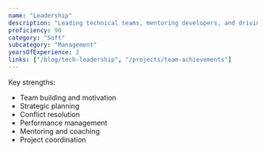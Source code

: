 ```yaml
---
name: "Leadership"
description: "Leading technical teams, mentoring developers, and driving project success through effective communication and management."
proficiency: 90
category: "Soft"
subcategory: "Management"
yearsOfExperience: 3
links: ["/blog/tech-leadership", "/projects/team-achievements"]
---
```


Key strengths:
- Team building and motivation
- Strategic planning
- Conflict resolution
- Performance management
- Mentoring and coaching
- Project coordination
